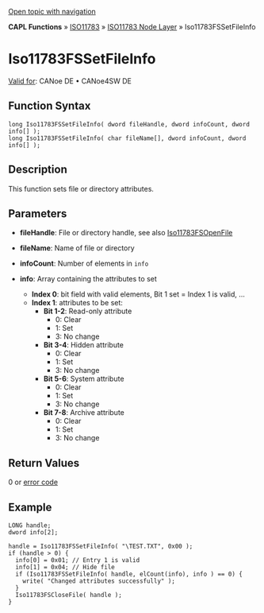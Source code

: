 [Open topic with navigation](../../../../../../CANoeDEFamily.htm#Topics/CAPLFunctions/ISO11783/ISONodeLayer/Functions/CAPLfunctionIso11783fssetfileinfo.md)

**CAPL Functions** » [ISO11783](../../CAPLfunctionsISO11783Overview.md) » [ISO11783 Node Layer](../CAPLfunctionsISONLOverview.md) » Iso11783FSSetFileInfo

# Iso11783FSSetFileInfo

[Valid for](../../../../Shared/FeatureAvailability.md): CANoe DE • CANoe4SW DE

## Function Syntax

```plaintext
long Iso11783FSSetFileInfo( dword fileHandle, dword infoCount, dword info[] );
long Iso11783FSSetFileInfo( char fileName[], dword infoCount, dword info[] );
```

## Description

This function sets file or directory attributes.

## Parameters

- **fileHandle**: File or directory handle, see also [Iso11783FSOpenFile](CAPLfunctionIso11783FSOpenFile.md)
- **fileName**: Name of file or directory
- **infoCount**: Number of elements in `info`
- **info**: Array containing the attributes to set

  - **Index 0**: bit field with valid elements, Bit 1 set = Index 1 is valid, ...
  - **Index 1**: attributes to be set:
    - **Bit 1-2**: Read-only attribute
      - 0: Clear
      - 1: Set
      - 3: No change
    - **Bit 3-4**: Hidden attribute
      - 0: Clear
      - 1: Set
      - 3: No change
    - **Bit 5-6**: System attribute
      - 0: Clear
      - 1: Set
      - 3: No change
    - **Bit 7-8**: Archive attribute
      - 0: Clear
      - 1: Set
      - 3: No change

## Return Values

0 or [error code](../CAPLfunctionsISONLErrorCodes.md)

## Example

```plaintext
LONG handle;
dword info[2];

handle = Iso11783FSSetFileInfo( "\TEST.TXT", 0x00 );
if (handle > 0) {
  info[0] = 0x01; // Entry 1 is valid
  info[1] = 0x04; // Hide file
  if (Iso11783FSSetFileInfo( handle, elCount(info), info ) == 0) {
    write( "Changed attributes successfully" );
  }
  Iso11783FSCloseFile( handle );
}
```
